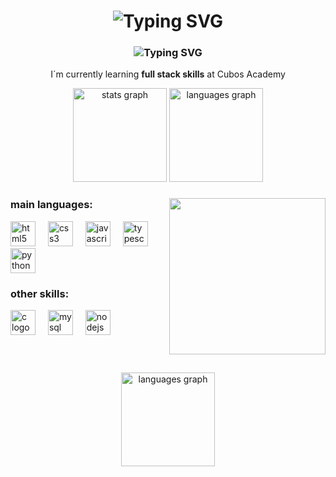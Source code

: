 <h1 align="center" href="https://git.io/typing-svg"><img src="https://readme-typing-svg.demolab.com?font=JetBrains+Mono&size=25&pause=1000&color=F711E2&background=FFFFFF00&center=true&vCenter=true&width=435&lines=igorRamonDev" alt="Typing SVG" /></h1>
<h3 align="center" href="https://git.io/typing-svg"><img src="https://readme-typing-svg.demolab.com?font=JetBrains+Mono&size=25&pause=1000&color=F711E2&background=FFFFFF00&center=true&vCenter=true&width=435&lines=Full+Stack+Developer" alt="Typing SVG" /></h3>
<p align="center">I´m currently learning <strong>full stack skills</strong> at Cubos Academy</p>

<div align="center">
  <img src="https://github-readme-stats.vercel.app/api?username=igorramondev&hide_title=false&hide_rank=false&show_icons=true&include_all_commits=true&count_private=true&disable_animations=false&theme=monokai&locale=en&hide_border=false&order=1" height="150" alt="stats graph"/>
  <img src="https://github-readme-stats.vercel.app/api/top-langs?username=igorramondev&locale=en&hide_title=false&layout=compact&card_width=320&langs_count=5&theme=monokai&hide_border=false" height="150" alt="languages graph"/>
</div>

###

<img align="right" height="250" src="https://i.giphy.com/media/v1.Y2lkPTc5MGI3NjExZG1sMm1kNHVvcWV1MDB0dnlnMXdjYjR4ZDZxZ2lzanlkZTh1Mnp5cCZlcD12MV9pbnRlcm5hbF9naWZfYnlfaWQmY3Q9Zw/JqmupuTVZYaQX5s094/giphy.gif"/>

###

<div align="left">
</div>

###

<div align="left">
  <h3>main languages:</h3>
  <img src="https://cdn.jsdelivr.net/gh/devicons/devicon/icons/html5/html5-original.svg" height="40" alt="html5 logo"  />
  <img width="12" />
  <img src="https://cdn.jsdelivr.net/gh/devicons/devicon/icons/css3/css3-original.svg" height="40" alt="css3 logo"  />
  <img width="12" />
  <img src="https://cdn.jsdelivr.net/gh/devicons/devicon/icons/javascript/javascript-original.svg" height="40" alt="javascript logo"  />
  <img width="12" />
  <img src="https://cdn.jsdelivr.net/gh/devicons/devicon/icons/typescript/typescript-original.svg" height="40" alt="typescript logo"  />
  <img width="12" />
  <img src="https://cdn.jsdelivr.net/gh/devicons/devicon/icons/python/python-original.svg" height="40" alt="python logo"  />
    <h3>other skills:</h3>
  <img src="https://cdn.jsdelivr.net/gh/devicons/devicon/icons/c/c-original.svg" height="40" alt="c logo"  />
  <img width="12" />
  <img src="https://cdn.jsdelivr.net/gh/devicons/devicon/icons/mysql/mysql-original.svg" height="40" alt="mysql logo"  />
  <img width="12"/>
  <img src="https://cdn.jsdelivr.net/gh/devicons/devicon/icons/nodejs/nodejs-original.svg" height="40" alt="nodejs logo"  />
</div>

###

<br clear="both">
<br>
<div align="center">
  <img src="https://github-readme-streak-stats.herokuapp.com/?user=igorramondev&&theme=monokai" height="150" alt="languages graph"/>
</div>
